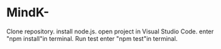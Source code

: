 # MindK-
Clone repository.
install node.js.
open project in Visual Studio Code.
enter "npm install"in terminal.
Run test enter "npm test"in terminal.